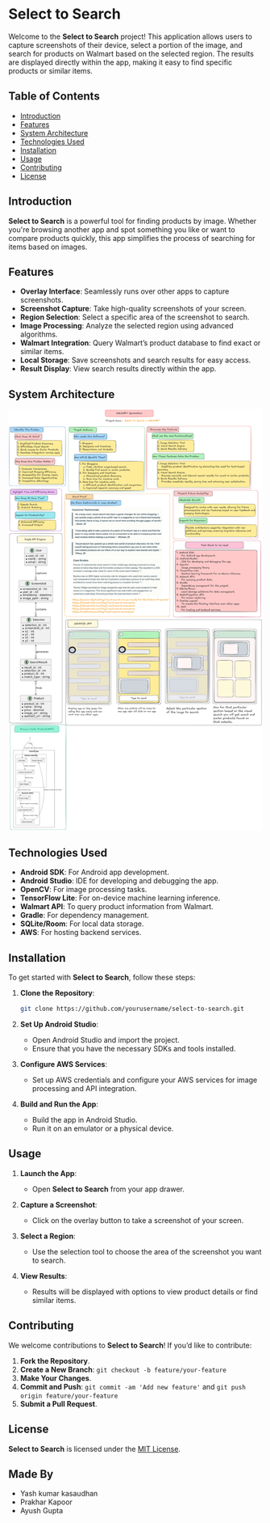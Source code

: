# Select to Search

Welcome to the **Select to Search** project! This application allows users to capture screenshots of their device, select a portion of the image, and search for products on Walmart based on the selected region. The results are displayed directly within the app, making it easy to find specific products or similar items.

## Table of Contents

- [Introduction](#introduction)
- [Features](#features)
- [System Architecture](#system-architecture)
- [Technologies Used](#technologies-used)
- [Installation](#installation)
- [Usage](#usage)
- [Contributing](#contributing)
- [License](#license)

## Introduction

**Select to Search** is a powerful tool for finding products by image. Whether you're browsing another app and spot something you like or want to compare products quickly, this app simplifies the process of searching for items based on images.

## Features

- **Overlay Interface**: Seamlessly runs over other apps to capture screenshots.
- **Screenshot Capture**: Take high-quality screenshots of your screen.
- **Region Selection**: Select a specific area of the screenshot to search.
- **Image Processing**: Analyze the selected region using advanced algorithms.
- **Walmart Integration**: Query Walmart’s product database to find exact or similar items.
- **Local Storage**: Save screenshots and search results for easy access.
- **Result Display**: View search results directly within the app.

## System Architecture

![System Architecture](https://github.com/vididvidid/walmartSparkathon/blob/main/Walmart%20Sparkathon.png)


## Technologies Used

- **Android SDK**: For Android app development.
- **Android Studio**: IDE for developing and debugging the app.
- **OpenCV**: For image processing tasks.
- **TensorFlow Lite**: For on-device machine learning inference.
- **Walmart API**: To query product information from Walmart.
- **Gradle**: For dependency management.
- **SQLite/Room**: For local data storage.
- **AWS**: For hosting backend services.

## Installation

To get started with **Select to Search**, follow these steps:

1. **Clone the Repository**:
    ```bash
    git clone https://github.com/yourusername/select-to-search.git
    ```

2. **Set Up Android Studio**:
    - Open Android Studio and import the project.
    - Ensure that you have the necessary SDKs and tools installed.

3. **Configure AWS Services**:
    - Set up AWS credentials and configure your AWS services for image processing and API integration.

4. **Build and Run the App**:
    - Build the app in Android Studio.
    - Run it on an emulator or a physical device.

## Usage

1. **Launch the App**:
   - Open **Select to Search** from your app drawer.

2. **Capture a Screenshot**:
   - Click on the overlay button to take a screenshot of your screen.

3. **Select a Region**:
   - Use the selection tool to choose the area of the screenshot you want to search.

4. **View Results**:
   - Results will be displayed with options to view product details or find similar items.

## Contributing

We welcome contributions to **Select to Search**! If you’d like to contribute:

1. **Fork the Repository**.
2. **Create a New Branch**: `git checkout -b feature/your-feature`
3. **Make Your Changes**.
4. **Commit and Push**: `git commit -am 'Add new feature'` and `git push origin feature/your-feature`
5. **Submit a Pull Request**.

## License

**Select to Search** is licensed under the [MIT License](LICENSE).

## Made By
- Yash kumar kasaudhan
- Prakhar Kapoor
- Ayush Gupta
